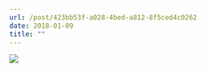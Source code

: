 ```yaml
---
url: /post/423bb53f-a028-4bed-a812-8f5ced4c0262
date: 2018-01-09
title: ""
---
```


<img class="img-fluid" img src="/00e00cc4ab.jpg" />